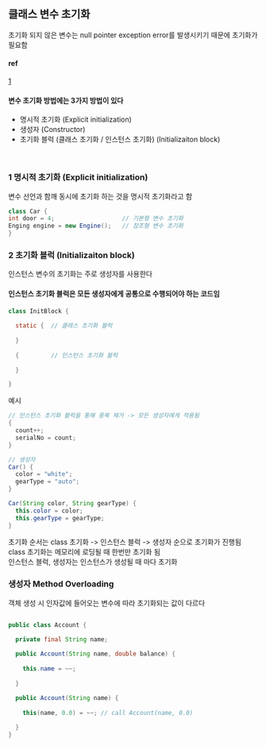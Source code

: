 ## 클래스 변수 초기화
초기화 되지 않은 변수는 null pointer exception error를 발생시키기 때문에 초기화가 필요함 
#### ref
[1](https://doublesprogramming.tistory.com/73)

#### 변수 초기화 방법에는 3가지 방법이 있다
- 명시적 초기화 (Explicit initialization)
- 생성자 (Constructor)
- 초기화 블럭 (클래스 초기화 / 인스턴스 초기화) (Initializaiton block)
<br/>

### 1 명시적 초기화 (Explicit initialization)
변수 선언과 함깨 동시에 초기화 하는 것을 명시적 초기화라고 함
```java
class Car {
int door = 4;                   // 기본형 변수 초기화
Enging engine = new Engine();   // 참조형 변수 초기화
}
```

### 2 초기화 블럭 (Initializaiton block)
인스턴스 변수의 초기화는 주로 생성자를 사용한다
#### 인스턴스 초기화 블럭은 모든 생성자에게 공통으로 수행되어야 하는 코드임
```java
class InitBlock {
  
  static {  // 클래스 초기화 블럭
  
  }
  
  {         // 인스턴스 초기화 블럭
  
  }

}
```
예시
```java
// 인스턴스 초기화 블럭을 통해 중복 제거 -> 모든 생성자에게 적용됨
{
  count++;
  serialNo = count;
}

// 생성자
Car() {
  color = "white";
  gearType = "auto";
}

Car(String color, String gearType) {
  this.color = color;
  this.gearType = gearType;
}
```

초기화 순서는 class 초기화 -> 인스턴스 블럭 -> 생성자 순으로 초기화가 진행됨 <br/>
class 초기화는 메모리에 로딩될 때 한번만 초기화 됨 <br/>
인스턴스 블럭, 생성자는 인스턴스가 생성될 때 마다 초기화 <br/>

### 생성자 Method Overloading

객체 생성 시 인자값에 들어오는 변수에 따라 초기화되는 값이 다르다

```java

public class Account {

  private final String name;
  
  public Account(String name, double balance) {
  
    this.name = ~~;
  
  }

  public Account(String name) {
  
    this(name, 0.0) = ~~; // call Account(name, 0.0)
  
  }
}
```
